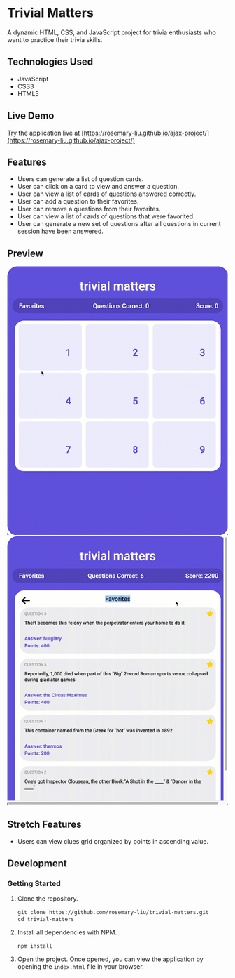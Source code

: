 # Trivial Matters
A dynamic HTML, CSS, and JavaScript project for trivia enthusiasts who want to practice their trivia skills.

## Technologies Used

- JavaScript
- CSS3
- HTML5

## Live Demo

Try the application live at [https://rosemary-liu.github.io/ajax-project/](https://rosemary-liu.github.io/ajax-project/)

## Features

- Users can generate a list of question cards.
- User can click on a card to view and answer a question.
- User can view a list of cards of questions answered correctly.
- User can add a question to their favorites.
- User can remove a questions from their favorites.
- User can view a list of cards of questions that were favorited.
- User can generate a new set of questions after all questions in current session have been answered.

## Preview

![Trivial Matters - Clues](images/demo-clues.gif)
![Trivial Matters - Favorites](images/demo-favorites.gif)

## Stretch Features

- Users can view clues grid organized by points in ascending value.

## Development

### Getting Started

1. Clone the repository.

    ```shell
    git clone https://github.com/rosemary-liu/trivial-matters.git
    cd trivial-matters
    ```
2. Install all dependencies with NPM.

    ```shell
    npm install
    ```
3. Open the project. Once opened, you can view the application by opening the `index.html` file in your browser.
